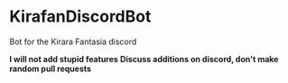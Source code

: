 # KirafanDiscordBot
Bot for the Kirara Fantasia discord

**I will not add stupid features**
**Discuss additions on discord, don't make random pull requests**

